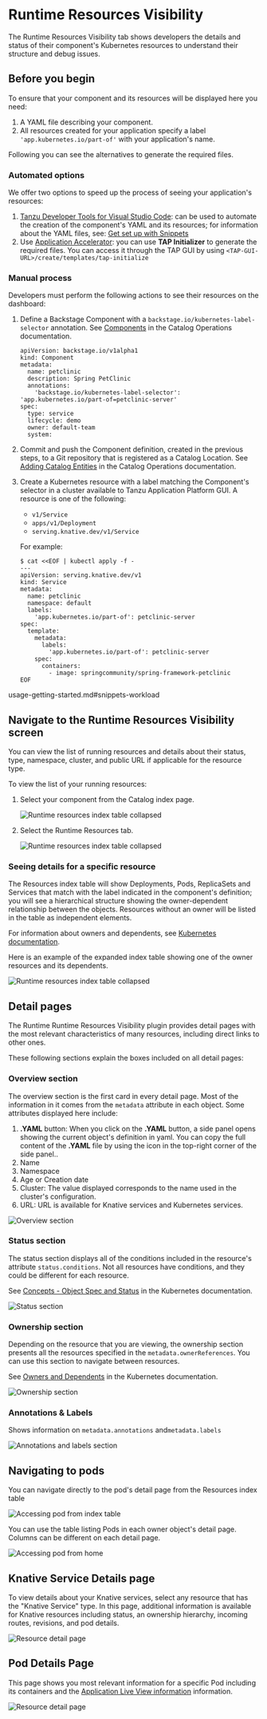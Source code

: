 # Runtime Resources Visibility

The Runtime Resources Visibility tab shows developers the details and status of their component's Kubernetes resources to understand their structure and debug issues.


## Before you begin

To ensure that your component and its resources will be displayed here you need:

1. A YAML file describing your component.
2. All resources created for your application specify a label `'app.kubernetes.io/part-of'` with your application's name.

Following you can see the alternatives to generate the required files.

### Automated options

We offer two options to speed up the process of seeing your application's resources:

1. [Tanzu Developer Tools for Visual Studio Code](../../vscode-extension/about.md): can be used to automate the creation of the component's YAML and its resources; for information about the YAML files, see: [Get set up with Snippets](../../vscode-extension/usage-getting-started.md)
2. Use [Application Accelerator](application-accelerator.md): you can use **TAP Initializer** to generate the required files. You can access it through the TAP GUI by using `<TAP-GUI-URL>/create/templates/tap-initialize`

### Manual process

Developers must perform the following actions to see their resources on the dashboard:

1. Define a Backstage Component with a `backstage.io/kubernetes-label-selector` annotation. See
  [Components](../catalog/catalog-operations.md#components) in the Catalog Operations documentation.

    ```
    apiVersion: backstage.io/v1alpha1
    kind: Component
    metadata:
      name: petclinic
      description: Spring PetClinic
      annotations:
        'backstage.io/kubernetes-label-selector': 'app.kubernetes.io/part-of=petclinic-server'
    spec:
      type: service
      lifecycle: demo
      owner: default-team
      system:
    ```

2. Commit and push the Component definition, created in the previous steps, to a Git repository that is registered as a Catalog Location. See [Adding
  Catalog Entities](../catalog/catalog-operations.md#adding-catalog-entities) in the Catalog Operations documentation.
3. Create a Kubernetes resource with a label matching the Component's selector in a cluster available to Tanzu Application Platform GUI. A resource is one of the following:

    - `v1/Service`
    - `apps/v1/Deployment`
    - `serving.knative.dev/v1/Service`

    For example:

      ```
      $ cat <<EOF | kubectl apply -f -
      ---
      apiVersion: serving.knative.dev/v1
      kind: Service
      metadata:
        name: petclinic
        namespace: default
        labels:
          'app.kubernetes.io/part-of': petclinic-server
      spec:
        template:
          metadata:
            labels:
              'app.kubernetes.io/part-of': petclinic-server
          spec:
            containers:
              - image: springcommunity/spring-framework-petclinic
      EOF
      ```
   


usage-getting-started.md#snippets-workload

## Navigate to the Runtime Resources Visibility screen

You can view the list of running resources and details about their status, type, namespace, cluster, and public URL if
applicable for the resource type.

To view the list of your running resources:

1. Select your component from the Catalog index page.

   ![Runtime resources index table collapsed](images/runtime-resources-components.png)

2. Select the Runtime Resources tab.

   ![Runtime resources index table collapsed](images/runtime-resources-index.png)

### Seeing details for a specific resource

The Resources index table will show Deployments, Pods, ReplicaSets and Services that match with the label indicated in the component's definition; you will see a hierarchical structure showing the owner-dependent relationship between the objects. Resources without an owner will be listed in the table as independent elements.

For information about owners and dependents, see [Kubernetes documentation](https://kubernetes.io/docs/concepts/overview/working-with-objects/owners-dependents/).

Here is an example of the expanded index table showing one of the owner resources and its dependents.

![Runtime resources index table collapsed](images/runtime-resources-expanded.png)

## Detail pages

The Runtime Runtime Resources Visibility plugin provides detail pages with the most relevant characteristics of many resources, including direct links to other ones.

These following sections explain the boxes included on all detail pages:

### Overview section

The overview section is the first card in every detail page. Most of the information in it comes from the `metadata` attribute in each object. 
Some attributes displayed here include:

  1. **.YAML** button: When you click on the **.YAML** button, a side panel opens showing the current object's definition in yaml. You can copy the full content of the **.YAML** file by using the icon in the top-right corner of the side panel..
  2. Name
  3. Namespace
  4. Age or Creation date
  5. Cluster: The value displayed corresponds to the name used in the cluster's configuration.
  6. URL: URL is available for Knative services and Kubernetes services.

![Overview section](images/runtime-resources-overview.png)

### Status section

The status section displays all of the conditions included in the resource's attribute `status.conditions`. Not all resources have conditions, and they could be different for each resource.

See [Concepts - Object Spec and Status](https://kubernetes.io/docs/concepts/_print/#object-spec-and-status) in the Kubernetes documentation.

![Status section](images/runtime-resources-status.png)

### Ownership section

Depending on the resource that you are viewing, the ownership section presents all the resources specified in the `metadata.ownerReferences`. You can use this section to navigate between resources.

See [Owners and Dependents](https://kubernetes.io/docs/concepts/overview/working-with-objects/owners-dependents/) in the Kubernetes documentation.

![Ownership section](images/runtime-resources-ownership.png)

### Annotations & Labels

Shows information on `metadata.annotations` and`metadata.labels`

![Annotations and labels section](images/runtime-resources-annotations.png)

## Navigating to pods

You can navigate directly to the pod's detail page from the Resources index table

![Accessing pod from index table](images/runtime-resources-index-pod.png)

You can use the table listing Pods in each owner object's detail page. Columns can be different on each detail page.

![Accessing pod from home](images/runtime-resources-pods.png)

## Knative Service Details page

To view details about your Knative services, select any resource that has the "Knative Service" type.
In this page, additional information is available for Knative resources including status, an ownership hierarchy, 
incoming routes, revisions, and pod details.

![Resource detail page](images/runtime-resources-details.png)

## Pod Details Page

This page shows you most relevant information for a specific Pod including its containers and the [Application Live View information](./app-live-view.md) information.

![Resource detail page](images/runtime-resources-pod-details.png)
